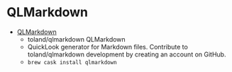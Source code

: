 # QLMarkdown
- [QLMarkdown](https://github.com/toland/qlmarkdown)
  -  toland/qlmarkdown QLMarkdown
  - QuickLook generator for Markdown files. Contribute to toland/qlmarkdown development by creating an account on GitHub.
  - `brew cask install qlmarkdown`
